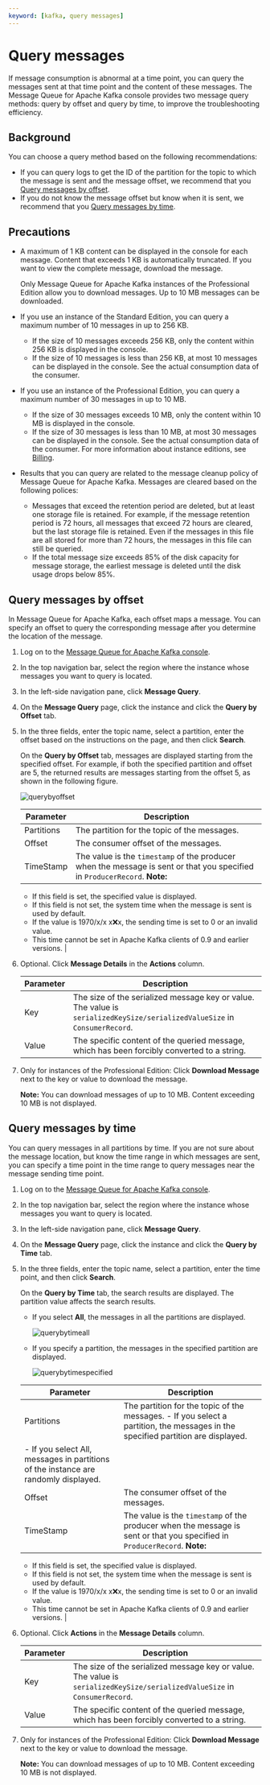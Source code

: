 ```yaml
---
keyword: [kafka, query messages]
---
```


# Query messages

If message consumption is abnormal at a time point, you can query the messages sent at that time point and the content of these messages. The Message Queue for Apache Kafka console provides two message query methods: query by offset and query by time, to improve the troubleshooting efficiency.

## Background

You can choose a query method based on the following recommendations:

-   If you can query logs to get the ID of the partition for the topic to which the message is sent and the message offset, we recommend that you [Query messages by offset](#section_x5a_pxt_51v).
-   If you do not know the message offset but know when it is sent, we recommend that you [Query messages by time](#section_qkk_rm7_sae).

## Precautions

-   A maximum of 1 KB content can be displayed in the console for each message. Content that exceeds 1 KB is automatically truncated. If you want to view the complete message, download the message.

    Only Message Queue for Apache Kafka instances of the Professional Edition allow you to download messages. Up to 10 MB messages can be downloaded.

-   If you use an instance of the Standard Edition, you can query a maximum number of 10 messages in up to 256 KB.
    -   If the size of 10 messages exceeds 256 KB, only the content within 256 KB is displayed in the console.
    -   If the size of 10 messages is less than 256 KB, at most 10 messages can be displayed in the console. See the actual consumption data of the consumer.
-   If you use an instance of the Professional Edition, you can query a maximum number of 30 messages in up to 10 MB.

    -   If the size of 30 messages exceeds 10 MB, only the content within 10 MB is displayed in the console.
    -   If the size of 30 messages is less than 10 MB, at most 30 messages can be displayed in the console. See the actual consumption data of the consumer.
    For more information about instance editions, see [Billing](/intl.en-US/Pricing/Billing.md).

-   Results that you can query are related to the message cleanup policy of Message Queue for Apache Kafka. Messages are cleared based on the following polices:
    -   Messages that exceed the retention period are deleted, but at least one storage file is retained. For example, if the message retention period is 72 hours, all messages that exceed 72 hours are cleared, but the last storage file is retained. Even if the messages in this file are all stored for more than 72 hours, the messages in this file can still be queried.
    -   If the total message size exceeds 85% of the disk capacity for message storage, the earliest message is deleted until the disk usage drops below 85%.

## Query messages by offset

In Message Queue for Apache Kafka, each offset maps a message. You can specify an offset to query the corresponding message after you determine the location of the message.

1.  Log on to the [Message Queue for Apache Kafka console](https://kafka.console.aliyun.com).
2.  In the top navigation bar, select the region where the instance whose messages you want to query is located.
3.  In the left-side navigation pane, click **Message Query**.
4.  On the **Message Query** page, click the instance and click the **Query by Offset** tab.
5.  In the three fields, enter the topic name, select a partition, enter the offset based on the instructions on the page, and then click **Search**.

    On the **Query by Offset** tab, messages are displayed starting from the specified offset. For example, if both the specified partition and offset are 5, the returned results are messages starting from the offset 5, as shown in the following figure.

    ![querybyoffset](https://static-aliyun-doc.oss-cn-hangzhou.aliyuncs.com/assets/img/en-US/4450549951/p53123.png)

    |Parameter|Description|
    |---------|-----------|
    |Partitions|The partition for the topic of the messages.|
    |Offset|The consumer offset of the messages.|
    |TimeStamp|The value is the `timestamp` of the producer when the message is sent or that you specified in `ProducerRecord`. **Note:**

    -   If this field is set, the specified value is displayed.
    -   If this field is not set, the system time when the message is sent is used by default.
    -   If the value is 1970/x/x x:x:x, the sending time is set to 0 or an invalid value.
    -   This time cannot be set in Apache Kafka clients of 0.9 and earlier versions. |

6.  Optional. Click **Message Details** in the **Actions** column.

    |Parameter|Description|
    |---------|-----------|
    |Key|The size of the serialized message key or value. The value is `serializedKeySize/serializedValueSize` in `ConsumerRecord`.|
    |Value|The specific content of the queried message, which has been forcibly converted to a string.|

7.  Only for instances of the Professional Edition: Click **Download Message** next to the key or value to download the message.

    **Note:** You can download messages of up to 10 MB. Content exceeding 10 MB is not displayed.


## Query messages by time

You can query messages in all partitions by time. If you are not sure about the message location, but know the time range in which messages are sent, you can specify a time point in the time range to query messages near the message sending time point.

1.  Log on to the [Message Queue for Apache Kafka console](https://kafka.console.aliyun.com).
2.  In the top navigation bar, select the region where the instance whose messages you want to query is located.
3.  In the left-side navigation pane, click **Message Query**.
4.  On the **Message Query** page, click the instance and click the **Query by Time** tab.
5.  In the three fields, enter the topic name, select a partition, enter the time point, and then click **Search**.

    On the **Query by Time** tab, the search results are displayed. The partition value affects the search results.

    -   If you select **All**, the messages in all the partitions are displayed.

        ![querybytimeall](https://static-aliyun-doc.oss-cn-hangzhou.aliyuncs.com/assets/img/en-US/4450549951/p53127.png)

    -   If you specify a partition, the messages in the specified partition are displayed.

        ![querybytimespecified](https://static-aliyun-doc.oss-cn-hangzhou.aliyuncs.com/assets/img/en-US/4450549951/p53128.png)

    |Parameter|Description|
    |---------|-----------|
    |Partitions|The partition for the topic of the messages.     -   If you select a partition, the messages in the specified partition are displayed.
    -   If you select All, messages in partitions of the instance are randomly displayed. |
    |Offset|The consumer offset of the messages.|
    |TimeStamp|The value is the `timestamp` of the producer when the message is sent or that you specified in `ProducerRecord`. **Note:**

    -   If this field is set, the specified value is displayed.
    -   If this field is not set, the system time when the message is sent is used by default.
    -   If the value is 1970/x/x x:x:x, the sending time is set to 0 or an invalid value.
    -   This time cannot be set in Apache Kafka clients of 0.9 and earlier versions. |

6.  Optional. Click **Actions** in the **Message Details** column.

    |Parameter|Description|
    |---------|-----------|
    |Key|The size of the serialized message key or value. The value is `serializedKeySize/serializedValueSize` in `ConsumerRecord`.|
    |Value|The specific content of the queried message, which has been forcibly converted to a string.|

7.  Only for instances of the Professional Edition: Click **Download Message** next to the key or value to download the message.

    **Note:** You can download messages of up to 10 MB. Content exceeding 10 MB is not displayed.


